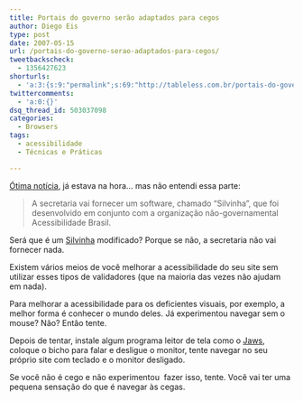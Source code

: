 ```yaml
---
title: Portais do governo serão adaptados para cegos
author: Diego Eis
type: post
date: 2007-05-15
url: /portais-do-governo-serao-adaptados-para-cegos/
tweetbackscheck:
  - 1356427623
shorturls:
  - 'a:3:{s:9:"permalink";s:69:"http://tableless.com.br/portais-do-governo-serao-adaptados-para-cegos";s:7:"tinyurl";s:26:"http://tinyurl.com/3lufype";s:4:"isgd";s:19:"http://is.gd/4KJStC";}'
twittercomments:
  - 'a:0:{}'
dsq_thread_id: 503037098
categories:
  - Browsers
tags:
  - acessibilidade
  - Técnicas e Práticas

---
```

[Ótima notícia][1], já estava na hora&#8230; mas não entendi essa parte:

> A secretaria vai fornecer um software, chamado &#8220;Silvinha&#8221;, que foi desenvolvido em conjunto com a organização não-governamental Acessibilidade Brasil.

Será que é um [Silvinha][2] modificado? Porque se não, a secretaria não vai fornecer nada.

Existem vários meios de você melhorar a acessibilidade do seu site sem utilizar esses tipos de validadores (que na maioria das vezes não ajudam em nada).
  
Para melhorar a acessibilidade para os deficientes visuais, por exemplo, a melhor forma é conhecer o mundo deles. Já experimentou navegar sem o mouse? Não? Então tente.
  
Depois de tentar, instale algum programa leitor de tela como o [Jaws][3], coloque o bicho para falar e desligue o monitor, tente navegar no seu próprio site com teclado e o monitor desligado.
  
Se você não é cego e não experimentou  fazer isso, tente. Você vai ter uma pequena sensação do que é navegar às cegas.

 [1]: http://info.abril.com.br/aberto/infonews/052007/15052007-0.shl
 [2]: http://www.dasilva.org.br/?itemid=13
 [3]: http://www.freedomscientific.com/fs_products/software_jaws.asp